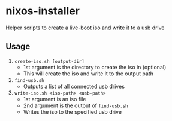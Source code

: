 # nixos-installer

Helper scripts to create a live-boot iso and write it to a usb drive

## Usage

1. `create-iso.sh [output-dir]`
    - 1st argument is the directory to create the iso in (optional)
    - This will create the iso and write it to the output path
2. `find-usb.sh`
    - Outputs a list of all connected usb drives
3. `write-iso.sh <iso-path> <usb-path>`
    - 1st argument is an iso file
    - 2nd argument is the output of `find-usb.sh`
    - Writes the iso to the specified usb drive
